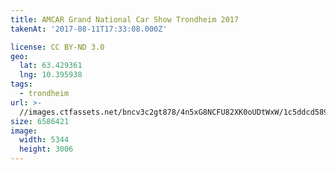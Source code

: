 ```yaml
---
title: AMCAR Grand National Car Show Trondheim 2017
takenAt: '2017-08-11T17:33:08.000Z'

license: CC BY-ND 3.0
geo:
  lat: 63.429361
  lng: 10.395938
tags:
  - trondheim
url: >-
  //images.ctfassets.net/bncv3c2gt878/4n5xG8NCFU82XK0oUDtWxW/1c5ddcd589f9a688b24968df39e63faf/amcar-grand-national-car-show-trondheim-2017_35699661403_o
size: 6586421
image:
  width: 5344
  height: 3006
---
```

